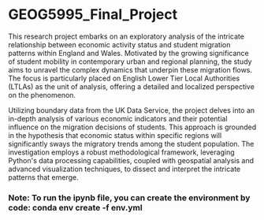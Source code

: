 # GEOG5995_Final_Project
This research project embarks on an exploratory analysis of the intricate relationship between economic activity status and student migration patterns within England and Wales. Motivated by the growing significance of student mobility in contemporary urban and regional planning, the study aims to unravel the complex dynamics that underpin these migration flows. The focus is particularly placed on English Lower Tier Local Authorities (LTLAs) as the unit of analysis, offering a detailed and localized perspective on the phenomenon.

Utilizing boundary data from the UK Data Service, the project delves into an in-depth analysis of various economic indicators and their potential influence on the migration decisions of students. This approach is grounded in the hypothesis that economic status within specific regions will significantly sways the migratory trends among the student population. The investigation employs a robust methodological framework, leveraging Python's data processing capabilities, coupled with geospatial analysis and advanced visualization techniques, to dissect and interpret the intricate patterns that emerge.

### Note: To run the ipynb file, you can create the environment by code: conda env create -f env.yml

